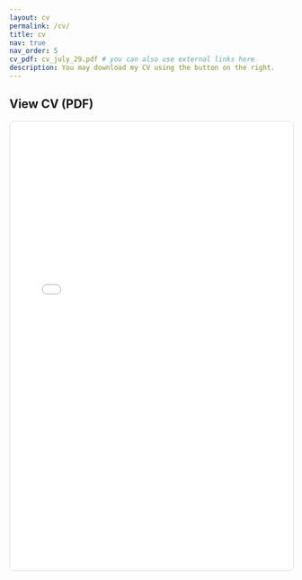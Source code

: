 ```yaml
---
layout: cv
permalink: /cv/
title: cv
nav: true
nav_order: 5
cv_pdf: cv_july_29.pdf # you can also use external links here
description: You may download my CV using the button on the right.
---
```


## View CV (PDF)


<div class="pdf-container mt-4">
  <iframe 
    src="cv_july_29.pdf#toolbar=1&navpanes=0&scrollbar=1&pagemode=none" 
    width="100%" 
    height="800px" 
    style="border: 1px solid #ddd; border-radius: 8px;"
    title="CV PDF Viewer">
    <p>Your browser does not support PDF viewing. Please <a href="../cv_july_29.pdf" target="_blank">click here to download the PDF</a>.</p>
  </iframe>
</div>
